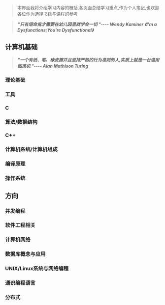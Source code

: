 >本界面我将介绍学习内容的概括,各页面总结学习重点,作为个人笔记,也欢迎各位作为选择书籍与课程的参考

>___"只有短命鬼才需要在幼儿园里就学会一切 "---- Wendy Kaminer 《I'm a Dysfunctions;You're Dysfunctional》___

## 计算机基础

>___"一个有纸、笔、橡皮擦并且坚持严格的行为准则的人,实质上就是一台通用图灵机 "---- Alan Mathison Turing___

### 理论基础

### 工具

### C

### 算法/数据结构

### C++

### 计算机系统/计算机组成

### 编译原理

### 操作系统


## 方向

### 并发编程

### 软件工程相关

### 计算机网络

### 数据库概念与应用

### UNIX/Linux系统与网络编程

### 通识编程语言

### 分布式